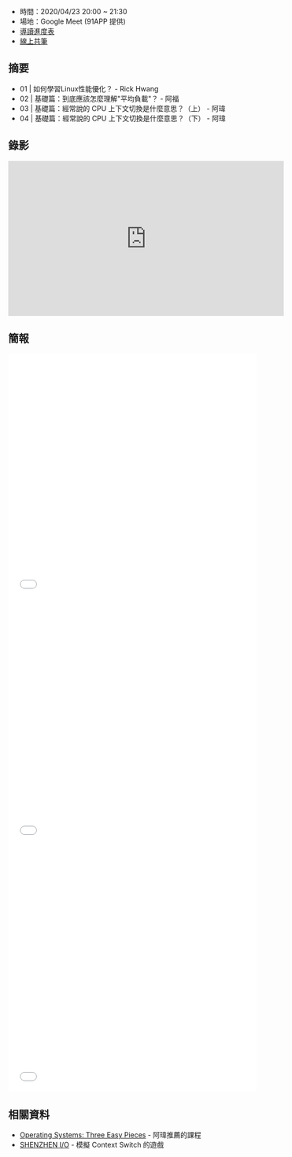 
* 時間：2020/04/23 20:00 ~ 21:30
* 場地：Google Meet (91APP 提供)
* [導讀進度表](https://lds.guru/9tzsrm)
* [線上共筆](https://hackmd.io/BzKXCAmjROOzVGXtAHk7pA)

## 摘要

* 01 | 如何學習Linux性能優化？ -  Rick Hwang 
* 02 | 基礎篇：到底應該怎麼理解"平均負載"？ - 阿福
* 03 | 基礎篇：經常說的 CPU 上下文切換是什麼意思？（上） - 阿瑋
* 04 | 基礎篇：經常說的 CPU 上下文切換是什麼意思？（下） - 阿瑋

## 錄影

<iframe width="560" height="315" src="https://www.youtube.com/embed/4n33-I1aqNQ" frameborder="0" allow="accelerometer; autoplay; encrypted-media; gyroscope; picture-in-picture" allowfullscreen></iframe>


## 簡報

<embed src="/pdf/Linux/01_How-to-Learn.pdf" type="application/pdf" width="100%" height="500px" />
<embed src="/pdf/Linux/02_Average-Load.pdf" type="application/pdf" width="100%" height="500px" />
<embed src="/pdf/Linux/03-04_Context-Switch.pdf" type="application/pdf" width="100%" height="500px" />


## 相關資料

* [Operating Systems: Three Easy Pieces](http://pages.cs.wisc.edu/~remzi/OSTEP/) - 阿瑋推薦的課程
* [SHENZHEN I/O](https://store.steampowered.com/app/504210/SHENZHEN_IO/) - 模擬 Context Switch 的遊戲